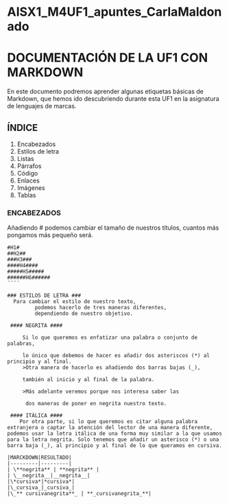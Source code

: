 # AISX1_M4UF1_apuntes_CarlaMaldonado
# DOCUMENTACIÓN DE LA UF1 CON MARKDOWN #
En este documento podremos aprender algunas etiquetas básicas de Markdown, que hemos ido descubriendo durante esta UF1 en la asignatura de lenguajes de marcas.

## ÍNDICE ##
1. Encabezados
2. Estilos de letra
3. Listas
4. Párrafos
5. Código
6. Enlaces
7. Imágenes
8. Tablas

### ENCABEZADOS ###
Añadiendo # podemos cambiar el tamaño de nuestros títulos, cuantos más pongamos más pequeño será. 


````
#H1#
##H2##
###H3###
####H4####
#####H5#####
######H6######
´´´´

### ESTILOS DE LETRA ###
  Para cambiar el estilo de nuestro texto, 
         podemos hacerlo de tres maneras diferentes,
         dependiendo de nuestro objetivo.

 #### NEGRITA ####
  
     Si lo que queremos es enfatizar una palabra o conjunto de palabras,
     
     lo único que debemos de hacer es añadir dos asteriscos (*) al principio y al final. 
     >Otra manera de hacerlo es añadiendo dos barras bajas (_), 
     
     también al inicio y al final de la palabra. 

     >Más adelante veremos porque nos interesa saber las
     
      dos maneras de poner en negrita nuestro texto.

 #### ITÁLICA ####
    Por otra parte, si lo que queremos es citar alguna palabra extranjera o captar la atención del lector de una manera diferente, podemos usar la letra itálica de una forma muy similar a la que usamos para la letra negrita. Solo tenemos que añadir un asterisco (*) o una barra baja (_), al principio y al final de lo que queramos en cursiva.
    
|MARCKDOWN|RESULTADO|
|---------|---------|
| \**negrita** | **negrita** |
| \__negrita__|__negrita__|
|\*cursiva*|*cursiva*|
|\_cursiva_|_cursiva_|
|\_** cursivanegrita**_ | **_cursivanegrita_**|




